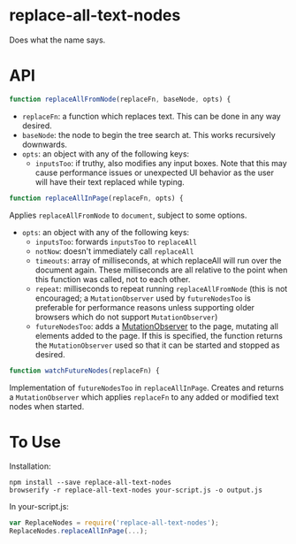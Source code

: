replace-all-text-nodes
======================

Does what the name says.

# API

```javascript
function replaceAllFromNode(replaceFn, baseNode, opts) {
```
- `replaceFn`: a function which replaces text. This can be done in any way desired.
- `baseNode`: the node to begin the tree search at. This works recursively downwards.
- `opts`: an object with any of the following keys:
  - `inputsToo`: if truthy, also modifies any input boxes. Note that this may cause performance issues or unexpected UI behavior as the user will have their text replaced while typing.

```javascript
function replaceAllInPage(replaceFn, opts) {
```
Applies `replaceAllFromNode` to `document`, subject to some options.
- `opts`: an object with any of the following keys:
  - `inputsToo`: forwards `inputsToo` to `replaceAll`
  - `notNow`: doesn't immediately call `replaceAll`
  - `timeouts`: array of milliseconds, at which replaceAll will run over the document again. These milliseconds are all relative to the point when this function was called, not to each other.
  - `repeat`: milliseconds to repeat running `replaceAllFromNode` (this is not encouraged; a `MutationObserver` used by `futureNodesToo` is preferable for performance reasons unless supporting older browsers which do not support `MutationObserver`)
  - `futureNodesToo`: adds a [MutationObserver](https://developer.mozilla.org/en-US/docs/Web/API/MutationObserver) to the page, mutating all elements added to the page. If this is specified, the function returns the `MutationObserver` used so that it can be started and stopped as desired.

```javascript
function watchFutureNodes(replaceFn) {
```
Implementation of `futureNodesToo` in `replaceAllInPage`. Creates and returns a `MutationObserver` which applies `replaceFn` to any added or modified text nodes when started.

# To Use

Installation:
```shell
npm install --save replace-all-text-nodes
browserify -r replace-all-text-nodes your-script.js -o output.js
```
In your-script.js:
```javascript
var ReplaceNodes = require('replace-all-text-nodes');
ReplaceNodes.replaceAllInPage(...);
```
